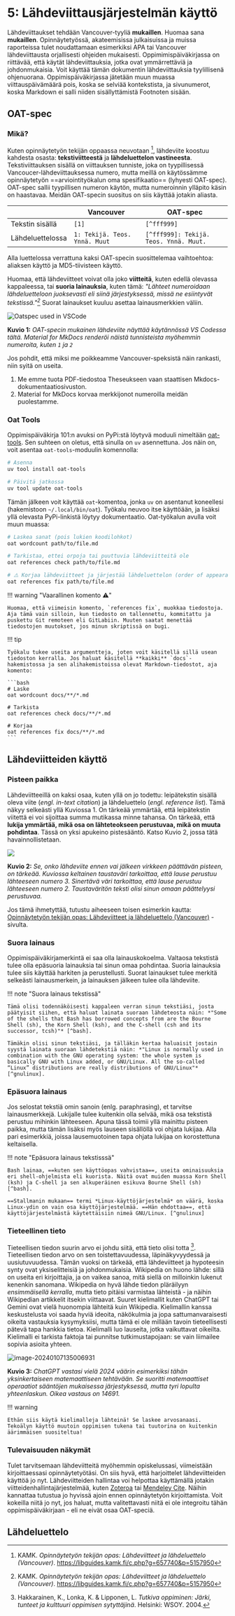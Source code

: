 # 5: Lähdeviittausjärjestelmän käyttö

Lähdeviittaukset tehdään Vancouver-tyyliä **mukaillen**. Huomaa sana **mukaillen**. Opinnäytetyössä, akateemisissa julkaisuissa ja muissa raporteissa tulet noudattamaan esimerkiksi APA tai Vancouver lähdeviittausta orjallisesti ohjeiden mukaisesti. Oppimimispäiväkirjassa on riittävää, että käytät lähdeviittauksia, jotka ovat ymmärrettäviä ja johdonmukaisia. Voit käyttää tämän dokumentin lähdeviittauksia tyylillisenä ohjenuorana. Oppimispäiväkirjassa jätetään muun muassa viittauspäivämäärä pois, koska se selviää kontekstista, ja sivunumerot, koska Markdown ei salli niiden sisällyttämistä Footnoten sisään.

## OAT-spec

### Mikä?

Kuten opinnäytetyön tekijän oppaassa neuvotaan [^fcfce3], lähdeviite koostuu kahdesta osasta: **tekstiviitteestä** ja **lähdeluettelon vastineesta**. Tekstiviittauksen sisällä on viittauksen tunniste, joka on tyypillisessä Vancoucer-lähdeviittauksessa numero, mutta meillä on käytössämme opinnäytetyön ==arviointityökalun oma spesifikaatio== (lyhyesti OAT-spec). OAT-spec sallii tyypillisen numeron käytön, mutta numeroinnin ylläpito käsin on haastavaa. Meidän OAT-specin suositus on siis käyttää jotakin aliasta.

|                  | Vancouver                     | OAT-spec                               |
| ---------------- | ----------------------------- | -------------------------------------- |
| Tekstin sisällä  | `[1]`                         | `[^fff999]`                            |
| Lähdeluettelossa | `1: Tekijä. Teos. Ynnä. Muut` | `[^fff999]: Tekijä. Teos. Ynnä. Muut.` |

Alla luettelossa verrattuna kaksi OAT-specin suosittelemaa vaihtoehtoa: aliaksen käyttö ja MD5-tiivisteen käyttö.

Huomaa, että lähdeviitteet voivat olla joko **viitteitä**, kuten edellä olevassa kappaleessa, tai **suoria lainauksia**, kuten tämä: *"Lähteet numeroidaan lähdeluetteloon juoksevasti eli siinä järjestyksessä, missä ne esiintyvät tekstissä."[^fcfce3]*  Suorat lainaukset kuuluu asettaa lainausmerkkien väliin.

![Oatspec used in VSCode](../images/oatspec_in_use.png)

**Kuvio 1:** *OAT-specin mukainen lähdeviite näyttää käytännössä VS Codessa tältä. Material for MkDocs renderöi näistä tunnisteista myöhemmin numeroita, kuten `1` ja `2`*

Jos pohdit, että miksi me poikkeamme Vancouver-speksistä näin rankasti, niin syitä on useita. 

1. Me emme tuota PDF-tiedostoa Theseukseen vaan staattisen Mkdocs-dokumentaatiosivuston. 
2. Material for MkDocs korvaa merkkijonot numeroilla meidän puolestamme.

### Oat Tools

Oppimispäiväkirja 101:n avuksi on PyPi:stä löytyvä moduuli nimeltään [oat-tools](https://pypi.org/project/oat-tools/). Sen suhteen on oletus, että sinulla on `uv` asennettuna. Jos näin on, voit asentaa `oat-tools`-moduulin komennolla:

```bash
# Asenna
uv tool install oat-tools

# Päivitä jatkossa
uv tool update oat-tools
```

Tämän jälkeen voit käyttää `oat`-komentoa, jonka `uv` on asentanut koneellesi (hakemistoon `~/.local/bin/oat`). Työkalu neuvoo itse käyttöään, ja lisäksi yllä olevasta PyPi-linkistä löytyy dokumentaatio. Oat-työkalun avulla voit muun muassa:

```bash
# Laskea sanat (pois lukien koodilohkot)
oat wordcount path/to/file.md

# Tarkistaa, ettei orpoja tai puuttuvia lähdeviitteitä ole
oat references check path/to/file.md

# ⚠️ Korjaa lähdeviitteet ja järjestää lähdeluettelon (order of appearance)
oat references fix path/to/file.md
```

!!! warning "Vaarallinen komento ⚠️"

    Huomaa, että viimeisin komento, `references fix`, muokkaa tiedostoja. Aja tämä vain silloin, kun tiedosto on tallennettu, kommitattu ja puskettu Git remoteen eli GitLabiin. Muuten saatat menettää tiedostojen muutokset, jos minun skriptissä on bugi.

!!! tip

    Työkalu tukee useita argumentteja, joten voit käsitellä sillä usean tiedoston kerralla. Jos haluat käsitellä **kaikki** `docs`-hakemistossa ja sen alihakemistoissa olevat Markdown-tiedostot, aja komento:

    ```bash
    # Laske
    oat wordcount docs/**/*.md
    
    # Tarkista
    oat references check docs/**/*.md

    # Korjaa
    oat references fix docs/**/*.md
    ```

## Lähdeviitteiden käyttö

### Pisteen paikka

Lähdeviitteeillä on kaksi osaa, kuten yllä on jo todettu: leipätekstin sisällä oleva viite (*engl. in-text citation*) ja lähdeluettelo (*engl. reference list*). Tämä näkyy selkeästi yllä Kuviossa 1. On tärkeää ymmärtää, että leipätekstin viitettä ei voi sijoittaa summa mutikassa minne tahansa. On tärkeää, että **lukija ymmärtää, mikä osa on lähteteokseen perustuvaa, mikä on muuta pohdintaa**. Tässä on yksi apukeino pistesääntö. Katso Kuvio 2, jossa tätä havainnollistetaan.

![](../images/lahdeviite-pistesaanto.png)

**Kuvio 2:** *Se, onko lähdeviite ennen vai jälkeen virkkeen päättävän pisteen, on tärkeää. Kuviossa keltainen taustaväri tarkoittaa, että lause perustuu lähteeseen numero 3. Sinertävä väri tarkoittaa, että lause perustuu lähteeseen numero 2. Taustaväritön teksti olisi sinun omaan päättelyysi perustuvaa.*

Jos tämä ihmetyttää, tutustu aiheeseen toisen esimerkin kautta: [Opinnäytetyön tekijän opas: Lähdeviitteet ja lähdeluettelo (Vancouver)](https://libguides.kamk.fi/c.php?g=657740&p=5157950) -sivulta.

### Suora lainaus

Oppimispäiväkirjamerkintä ei saa olla lainauskokoelma. Valtaosa tekstistä tulee olla epäsuoria lainauksia tai sinun omaa pohdintaa. Suoria lainauksia tulee siis käyttää harkiten ja perustellusti. Suorat lainaukset tulee merkitä selkeästi lainausmerkein, ja lainauksen jälkeen tulee olla lähdeviite. 

!!! note "Suora lainaus tekstissä"

    Tämä olisi todennäköisesti kappaleen verran sinun tekstiäsi, josta päätyisit siihen, että haluat lainata suoraan lähdeteosta näin: *"Some of the shells that Bash has borrowed concepts from are the Bourne Shell (sh), the Korn Shell (ksh), and the C-shell (csh and its successor, tcsh)"* [^bash]. 

    Tämäkin olisi sinun tekstiäsi, ja tälläkin kertaa haluaisit jostain syystä lainata suoraan lähdetekstiä näin: *"Linux is normally used in combination with the GNU operating system: the whole system is basically GNU with Linux added, or GNU/Linux. All the so-called “Linux” distributions are really distributions of GNU/Linux"* [^gnulinux].

### Epäsuora lainaus

Jos selostat tekstiä omin sanoin (enlg. paraphrasing), et tarvitse lainausmerkkejä. Lukijalle tulee kuitenkin olla selvää, mikä osa tekstistä perustuu mihinkin lähteeseen. Apuna tässä toimii yllä mainittu pisteen paikka, mutta tämän lisäksi myös lauseen sisällöllä voi ohjata lukijaa. Alla pari esimerkkiä, joissa lausemuotoinen tapa ohjata lukijaa on korostettuna keltaisella.

!!! note "Epäsuora lainaus tekstisssä"

    Bash lainaa, ==kuten sen käyttöopas vahvistaa==, useita ominaisuuksia eri shell-ohjelmista eli kuorista. Näitä ovat muiden muassa Korn Shell (ksh) ja C-shell ja sen alkuperäinen esikuva Bourne Shell (sh) [^bash].

    ==Stallmanin mukaan== termi *Linux-käyttöjärjestelmä* on väärä, koska Linux-ydin on vain osa käyttöjärjestelmää. ==Hän ehdottaa==, että käyttöjärjestelmästä käytettäisiin nimeä GNU/Linux. [^gnulinux]

### Tieteellinen tieto

Tieteellisen tiedon suurin arvo ei johdu siitä, että tieto olisi totta [^40c08c]. Tieteellisen tiedon arvo on sen toistettavuudessa, läpinäkyvyydessä ja uusiutuvuudessa. Tämän vuoksi on tärkeää, että lähdeviitteet ja hypoteesin synty ovat yksiselitteisiä ja johdonmukaisia. Wikipedia on huono lähde: sillä on useita eri kirjoittajia, ja on vaikea sanoa, mitä siellä on milloinkin lukenut kenenkin sanomana. Wikipedia on hyvä lähde tiedon pläräilyyn *ensimmäisellä kerralla*, mutta tieto pitäisi varmistaa lähteistä - ja näihin Wikipedian artikkelit itsekin viittaavat. Suuret kielimallit kuten ChatGPT tai Gemini ovat vielä huonompia lähteitä kuin Wikipedia. Kielimallin kanssa keskustelusta voi saada hyviä ideoita, näkökulmia ja jopa sattumanvaraisesti oikeita vastauksia kysymyksiisi, mutta tämä ei ole millään tavoin tieteellisesti pätevä tapa hankkia tietoa. Kielimalli luo lauseita, jotka vaikuttavat oikeilta. Kielimalli ei tarkista faktoja tai punnitse tutkimustapojaan: se vain liimailee sopivia asioita yhteen.

![image-20240107135006931](../images/chatgpt.png)

**Kuvio 3:** *ChatGPT vastasi vielä 2024 väärin esimerkiksi tähän yksinkertaiseen matemaattiseen tehtävään. Se suoritti matemaattiset operaatiot sääntöjen mukaisessa järjestyksessä, mutta tyri lopulta yhteenlaskun. Oikea vastaus on 14691.*

!!! warning

    Ethän siis käytä kielimalleja lähteinä! Se laskee arvosanaasi. Tekoälyn käyttö muutoin oppimisen tukena tai tuutorina on kuitenkin äärimmäisen suositeltua!

### Tulevaisuuden näkymät

Tulet tarvitsemaan lähdeviitteitä myöhemmin opiskelussasi, viimeistään kirjoittaessasi opinnäytetyötäsi. On siis hyvä, että harjoittelet lähdeviitteiden käyttöä jo nyt. Lähdeviitteiden hallintaa voi helpottaa käyttämällä jotakin viitteidenhallintajärjestelmää, kuten [Zoteroa](https://www.zotero.org/) tai [Mendeley Cite](https://www.mendeley.com/reference-management/mendeley-cite). Näihin kannattaa tutustua jo hyvissä ajoin ennen opinnäytetyön kirjoittamista. Voit kokeilla niitä jo nyt, jos haluat, mutta valitettavasti niitä ei ole integroitu tähän oppimispäiväkirjaan - eli ne eivät osaa OAT-speciä.

## Lähdeluettelo

[^fcfce3]: KAMK. *Opinnäytetyön tekijän opas: Lähdeviitteet ja lähdeluettelo (Vancouver)*. https://libguides.kamk.fi/c.php?g=657740&p=5157950
[^bash]: GNU. *Bash Reference Manual*. https://www.gnu.org/software/bash/manual/bash.html
[^gnulinux]: Stallman, R. *Linux and the GNU System*. https://www.gnu.org/gnu/linux-and-gnu.html
[^40c08c]: Hakkarainen, K., Lonka, K. & Lipponen, L. *Tutkiva oppiminen: Järki, tunteet ja kulttuuri oppimisen sytyttäjinä*. Helsinki: WSOY. 2004.
